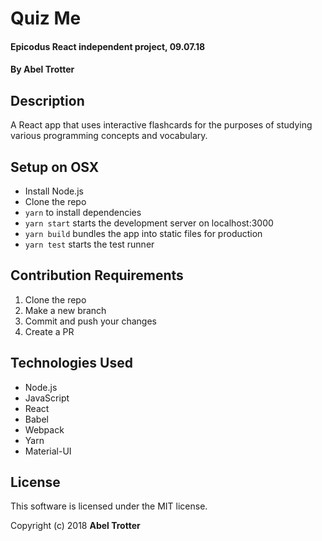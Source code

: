 # Quiz Me

#### Epicodus React independent project, 09.07.18

#### By Abel Trotter

## Description

A React app that uses interactive flashcards for the purposes of studying various programming concepts and vocabulary.

## Setup on OSX

* Install Node.js
* Clone the repo
* `yarn` to install dependencies
* `yarn start` starts the development server on localhost:3000
* `yarn build` bundles the app into static files for production
* `yarn test` starts the test runner

## Contribution Requirements

1. Clone the repo
1. Make a new branch
1. Commit and push your changes
1. Create a PR

## Technologies Used

* Node.js
* JavaScript
* React
* Babel
* Webpack
* Yarn
* Material-UI

## License

This software is licensed under the MIT license.

Copyright (c) 2018 **Abel Trotter**
